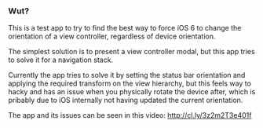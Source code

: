 ### Wut?

This is a test app to try to find the best way to force iOS 6 to change the
orientation of a view controller, regardless of device orientation.

The simplest solution is to present a view controller modal, but this app tries
to solve it for a navigation stack.

Currently the app tries to solve it by setting the status bar orientation and
applying the required transform on the view hierarchy, but this feels way to
hacky and has an issue when you physically rotate the device after, which is
pribably due to iOS internally not having updated the current orientation.

The app and its issues can be seen in this video: http://cl.ly/3z2m2T3e401f
